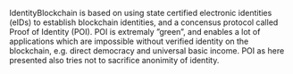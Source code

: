IdentityBlockchain is based on using state certified electronic identities (eIDs) to establish blockchain identities, and a concensus protocol called Proof of Identity (POI).
POI is extremaly ”green”, and enables a lot of applications which are impossible without verified identity on the blockchain, e.g. direct democracy and universal basic income. POI as here presented also tries not to sacrifice anonimity of identity.
